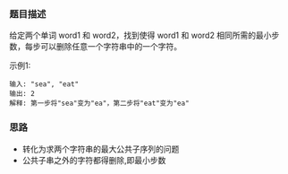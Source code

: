 ### 题目描述
给定两个单词 word1 和 word2，找到使得 word1 和 word2 相同所需的最小步数，每步可以删除任意一个字符串中的一个字符。

示例1:
```
输入: "sea", "eat"
输出: 2
解释: 第一步将"sea"变为"ea"，第二步将"eat"变为"ea"
```

### 思路
- 转化为求两个字符串的最大公共子序列的问题
- 公共子串之外的字符都得删除,即最小步数
